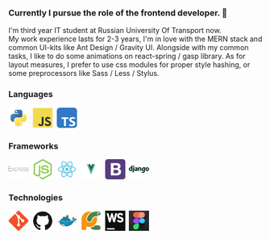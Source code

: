 ### Currently I pursue the role of the frontend developer. 👋

I'm third year IT student at Russian University Of Transport now. </br>
My work experience lasts for 2-3 years, I'm in love with the MERN stack and common UI-kits like Ant Design / Gravity UI.
Alongside with my common tasks, I like to do some animations on react-spring / gasp library.
As for layout measures, I prefer to use css modules for proper style hashing, or some preprocessors like Sass / Less / Stylus.


### Languages

<div>
  <img src="img/python.svg" title="Python" width="40" height="40"/>&nbsp;
  <img src="img/javascript.svg" title="JavaScript" width="40" height="40"/>&nbsp;
  <img src="img/typescript.svg" title="TypeScript" width="40" height="40"/>&nbsp;
</div>

### Frameworks

<div>
  <img src="img/express.svg" title="Express" width="40" height="40"/>&nbsp;
  <img src="img/node.svg" title="Node" width="40" height="40"/>&nbsp;
  <img src="img/react.svg" title="React" width="40" height="40"/>&nbsp;
  <img src="img/vue.svg" title="Vue" width="40" height="40"/>&nbsp;
  <img src="img/bootstrap.svg" title="Bootstrap" width="40" height="40"/>&nbsp;
  <img src="img/django.svg" title="Django" width="40" height="40"/>&nbsp;
</div>

### Technologies

<div>
  <img src="img/git.svg" title="Git" width="40" height="40"/>&nbsp;
  <img src="img/github.svg" title="GitHub" width="40" height="40"/>&nbsp;
  <img src="img/docker.svg" title="Docker" width="40" height="40"/>&nbsp;
  <img src="img/pycharm.svg" title="PyCharm" width="40" height="40"/>&nbsp;
  <img src="img/webstorm.png" title="WebStorm" width="40" height="40"/>&nbsp;
  <img src="img/8a045799766163.5efa31210a588.png" title="Figma" width="40" height="40"/>&nbsp;
</div>
